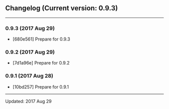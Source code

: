 ## Changelog (Current version: 0.9.3)

-----------------

### 0.9.3 (2017 Aug 29)

* [680e561] Prepare for 0.9.3

### 0.9.2 (2017 Aug 29)

* [7d1a96e] Prepare for 0.9.2

### 0.9.1 (2017 Aug 28)

* [10bd257] Prepare for 0.9.1

-----------------

Updated: 2017 Aug 29